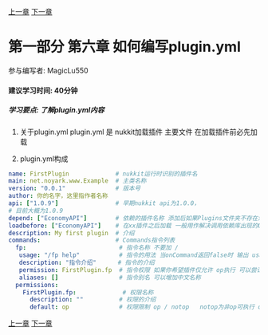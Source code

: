 [上一章](第五章*如何使用配置文件.md) [下一章]()
# 第一部分 第六章 如何编写plugin.yml
参与编写者: MagicLu550
#### 建议学习时间: 40分钟
##### 学习要点: 了解plugin.yml内容
1. 关于plugin.yml
plugin.yml 是 nukkit加载插件 主要文件 在加载插件前必先加载

2. plugin.yml构成
```yaml
name: FirstPlugin             # nukkit运行时识别的插件名
main: net.noyark.www.Example  # 主类名称
version: "0.0.1"              # 版本号
author: 你的名字，这里指作者名称
api: ["1.0.9"]                # 早期nukkit api为1.0.0，
# 目前大概为1.0.9
depend: ["EconomyAPI"]        # 依赖的插件名称 添加后如果Plugins文件夹不存在添加的插件则关闭本插件
loadbefore: ["EconomyAPI"]    # 在xx插件之后加载 一般用作解决调用依赖库出现的ClassCastExpection
description: My first plugin  # 介绍
commands:                     # Commands指令列表 
  fp:                          # 指令名称 不要加 / 
   usage: "/fp help"           # 指令的用法 当onCommand返回false时 输出 usage内容
   description: "指令介绍"      # 指令的介绍
   permission: FirstPlugin.fp  # 指令权限 如果你希望插件仅允许 op执行 可以尝试这个
   aliases: []                 # 指令别名 可以增加中文名称
  permissions:
    FirstPlugin.fp:             # 权限名称
      description: ""          # 权限的介绍
      default: op              # 权限限制 op / notop   notop为非op可执行 op 为仅限op执行
```
[上一章](第五章*如何使用配置文件.md) [下一章]()
